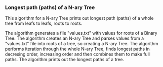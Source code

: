 <h3>Longest path (paths) of a N-ary Tree</h3>
This algorithm for a N-ary Tree prints out longest path (paths) of a whole tree from leafs to leafs, roots to roots.

The algorithm generates a file "values.txt" with values for roots of a Binary Tree.
The algorithm creates an N-ary Tree and parses values from a "values.txt" file into roots of a tree, so creating a N-ary Tree.
The algorithm performs iteration through the whole N-ary Tree, finds longest paths in decresing order, increasing order and then combines them to make full paths.
The algorithm prints out the longest paths of a tree.
